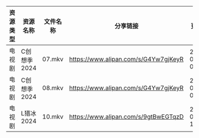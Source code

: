 | 资源类型 | 资源名称     | 文件名称   | 分享链接                                 | 更新时间                |
| ---- | -------- | ------ | ------------------------------------ | ------------------- |
| 电视剧  | C创想季2024 | 07.mkv | https://www.alipan.com/s/G4Yw7gjKeyR | 2024-02-26 00:05:13 |
| 电视剧  | C创想季2024 | 08.mkv | https://www.alipan.com/s/G4Yw7gjKeyR | 2024-02-26 00:05:08 |
| 电视剧  | L猎冰2024  | 10.mkv | https://www.alipan.com/s/9gtBwEGTqzD | 2024-02-26 16:02:05 |
